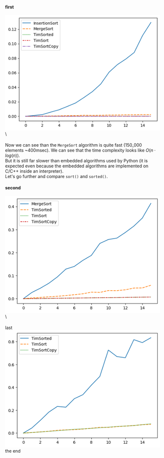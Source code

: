 #### first
![Array size 100 .. 1500](./pngs/100___1_500.png)\
####
Now we can see than the ```MergeSort``` algorithm is quite fast (150_000 elements ~400msec). We can see that the time complexity looks like $O(n\cdot log(n))$.\
But it is still far slower than embedded algorithms used by Python (it is expected even because the embedded algorithms are implemented on C/C++ inside an interpreter).\
Let's go further and compare ```sort()``` and ```sorted()```.
#### second
![Array size 10_000 .. 150_000](./pngs/10_000___150_000.png)\
####
last\
![Array size 100_000 .. 1_500_000](./pngs/100_000___1_500_000.png)\
the end
